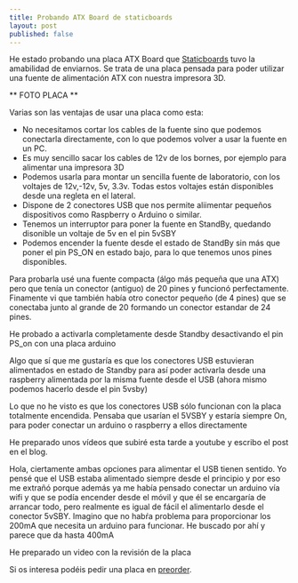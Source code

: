 ```yaml
---
title: Probando ATX Board de staticboards
layout: post
published: false
---
```

He estado probando  una placa ATX Board que [Staticboards](http://www.staticboards.es/) tuvo la amabilidad de enviarnos. Se trata de una placa pensada para poder utilizar una fuente de alimentación ATX con nuestra impresora 3D.

** FOTO PLACA **

Varias son las ventajas de usar una placa como esta:

* No necesitamos cortar los cables de la fuente sino que podemos conectarla directamente, con lo que podemos volver a usar la fuente en un PC.
* Es muy sencillo sacar los cables de 12v de los bornes, por ejemplo para alimentar una impresora 3D
* Podemos usarla para montar un sencilla fuente de laboratorio, con los voltajes de 12v,-12v, 5v, 3.3v. Todas estos voltajes están disponibles desde una regleta en el lateral.
* Dispone de 2 conectores USB que nos permite aliimentar pequeños dispositivos como Raspberry o Arduino o similar.
* Tenemos un interruptor para poner la fuente en StandBy, quedando disonible un voltaje de 5v en el pin 5vSBY
* Podemos encender la fuente desde el estado de StandBy sin más que poner el pin PS_ON en estado bajo, para lo que tenemos unos pines disponibles.

Para probarla usé una fuente compacta (álgo más pequeña que una ATX) pero que tenía un conector (antiguo) de 20 pines y funcionó perfectamente. Finamente vi que también había otro conector pequeño (de 4 pines) que  se conectaba junto al grande de 20 formando un conector estandar de 24 pines.

He probado a activarla completamente desde Standby desactivando el pin PS_on con una placa arduino

Algo que sí que me gustaría es que los conectores USB estuvieran alimentados en estado de Standby para así poder activarla desde una raspberry alimentada por la misma fuente desde el USB (ahora mismo podemos hacerlo desde el pin 5vsby)

Lo que no he visto es que los conectores USB sólo funcionan con la placa totalmente encendida. Pensaba que usarían el 5VSBY y estaría siempre On, para poder conectar un arduino o raspberry a ellos directamente

He preparado unos vídeos que subiré esta tarde a youtube y escribo el post en el blog.


Hola, ciertamente ambas opciones para alimentar el USB tienen sentido. Yo pensé que el USB estaba alimentado siempre desde el principio y por eso me extrañó porque además ya me había pensado conectar un arduino vía wifi y que se podía encender desde el móvil y que él se encargaría de arrancar todo, pero realmente es igual de fácil el alimentarlo desde el conector 5vSBY. Imagino que no habŕa problema para proporcionar los 200mA que necesita un arduino para funcionar. He buscado por ahí y parece que da hasta 400mA


He preparado un video con la revisión de la placa 


Si os interesa podéis pedir una placa en [preorder](http://www.staticboards.es/preorder/atxboard/).